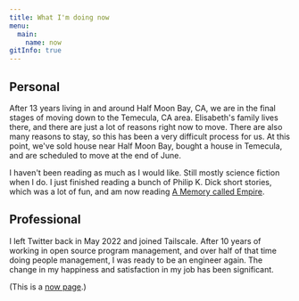 ```yaml
---
title: What I'm doing now
menu:
  main:
    name: now
gitInfo: true
---
```


## Personal

After 13 years living in and around Half Moon Bay, CA, we are in the final stages of moving down to the Temecula, CA area.
Elisabeth's family lives there, and there are just a lot of reasons right now to move.
There are also many reasons to stay, so this has been a very difficult process for us.
At this point, we've sold house near Half Moon Bay, bought a house in Temecula,
and are scheduled to move at the end of June.

I haven't been reading as much as I would like.
Still mostly science fiction when I do.
I just finished reading a bunch of Philip K. Dick short stories, which was a lot of fun,
and am now reading [A Memory called Empire](https://www.arkadymartine.net/books/amce).

## Professional

I left Twitter back in May 2022 and joined Tailscale.
After 10 years of working in open source program management,
and over half of that time doing people management, I was ready to be an engineer again.
The change in my happiness and satisfaction in my job has been significant.

(This is a [now page](https://nownownow.com/about).)

